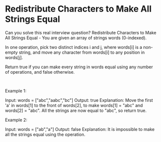 # Redistribute Characters to Make All Strings Equal

Can you solve this real interview question? Redistribute Characters to Make All Strings Equal - You are given an array of strings words (0-indexed).

In one operation, pick two distinct indices i and j, where words[i] is a non-empty string, and move any character from words[i] to any position in words[j].

Return true if you can make every string in words equal using any number of operations, and false otherwise.

 

Example 1:


Input: words = ["abc","aabc","bc"]
Output: true
Explanation: Move the first 'a' in words[1] to the front of words[2],
to make words[1] = "abc" and words[2] = "abc".
All the strings are now equal to "abc", so return true.


Example 2:


Input: words = ["ab","a"]
Output: false
Explanation: It is impossible to make all the strings equal using the operation.